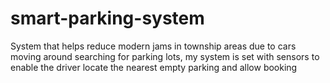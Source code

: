 # smart-parking-system
System that helps reduce modern jams in township areas due to  cars moving around searching for parking lots, my system is set with sensors to enable the driver locate the nearest empty parking and allow booking
